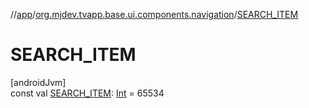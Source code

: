 //[app](../../index.md)/[org.mjdev.tvapp.base.ui.components.navigation](index.md)/[SEARCH_ITEM](-s-e-a-r-c-h_-i-t-e-m.md)

# SEARCH_ITEM

[androidJvm]\
const val [SEARCH_ITEM](-s-e-a-r-c-h_-i-t-e-m.md): [Int](https://kotlinlang.org/api/latest/jvm/stdlib/kotlin/-int/index.html) = 65534
